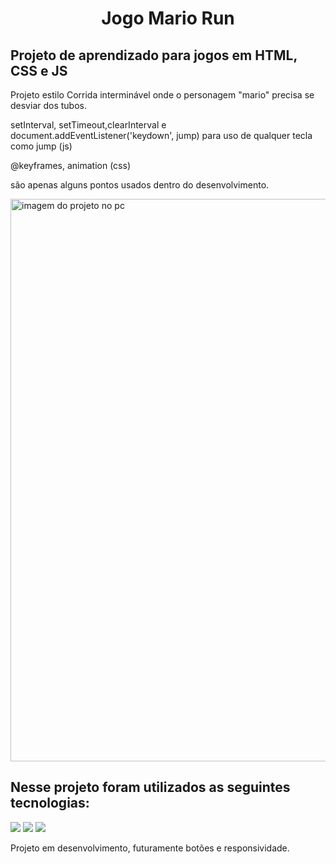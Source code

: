 <h1 align="center">Jogo Mario Run</h1>
<h2>Projeto de aprendizado para jogos em HTML, CSS e JS</h2>
<P> Projeto estilo Corrida interminável onde o personagem "mario" precisa se desviar dos tubos.  </P> 
<P> setInterval, setTimeout,clearInterval e document.addEventListener('keydown', jump) para uso de qualquer tecla como jump (js) </P>
<P> @keyframes, animation  (css) </P>
<P> são apenas alguns pontos usados dentro do desenvolvimento. </P>
<P> 
<img class="img1" max width="900px" src="https://github.com/Brunnocgama/mario-run/blob/master/mario-jump-images/MarioJump%20-%20Gif.gif" alt="imagem do projeto no pc"/>
<h2>Nesse projeto foram utilizados as seguintes tecnologias:</h2>
<img  src="https://img.shields.io/badge/HTML5-E34F26?style=for-the-badge&logo=html5&logoColor=white"/>
<img src="https://img.shields.io/badge/CSS3-1572B6?style=for-the-badge&logo=css3&logoColor=white"/>
<img src="https://img.shields.io/badge/JavaScript-323330?style=for-the-badge&logo=javascript&logoColor=F7DF1E"/>
<br/>
</p>
<p>Projeto em desenvolvimento, futuramente botões e responsividade.</p>



